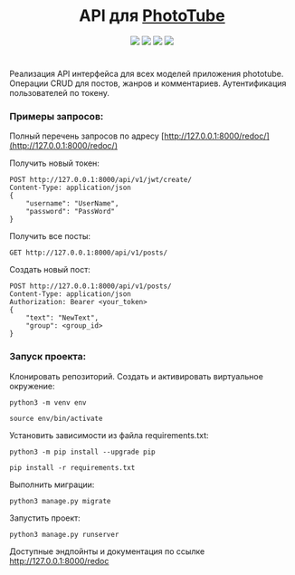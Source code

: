 <h1 align="center">API для <a  href="https://github.com/geocrane/phototube">PhotoTube</a></h1>

<p align="center"><img src="https://img.shields.io/badge/made%20by-geocrane-green">
<img src=https://img.shields.io/badge/Python-%203.7-blue>
<img src=https://img.shields.io/badge/Django%20-%202.2.16-red>
<img src=https://img.shields.io/badge/DRF-%203.2.14-yellow>
</p>

<h1 align="center"><a  href="https://solitairevue.firebaseapp.com"> </a></h1>

Реализация API интерфейса для всех моделей приложения phototube.
Операции CRUD для постов, жанров и комментариев.
Аутентификация пользователей по токену.

### Примеры запросов:
Полный перечень запросов по адресу [http://127.0.0.1:8000/redoc/](http://127.0.0.1:8000/redoc/)

Получить новый токен:
```
POST http://127.0.0.1:8000/api/v1/jwt/create/
Content-Type: application/json
{
    "username": "UserName",
    "password": "PassWord"
}
```

Получить все посты:
```
GET http://127.0.0.1:8000/api/v1/posts/
```

Создать новый пост:
```
POST http://127.0.0.1:8000/api/v1/posts/
Content-Type: application/json
Authorization: Bearer <your_token>
{
    "text": "NewText",
    "group": <group_id>
}
```



### Запуск проекта:

Клонировать репозиторий.
Cоздать и активировать виртуальное окружение:

```
python3 -m venv env
```

```
source env/bin/activate
```

Установить зависимости из файла requirements.txt:

```
python3 -m pip install --upgrade pip
```

```
pip install -r requirements.txt
```

Выполнить миграции:

```
python3 manage.py migrate
```

Запустить проект:

```
python3 manage.py runserver
```

Доступные эндпойнты и документация по ссылке http://127.0.0.1:8000/redoc
